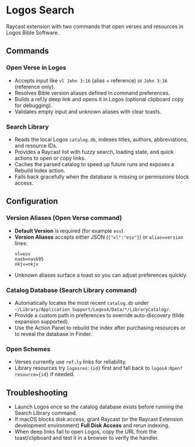 # Logos Search

Raycast extension with two commands that open verses and resources in Logos Bible Software.

## Commands

### Open Verse in Logos

- Accepts input like `vl John 3:16` (alias + reference) or `John 3:16` (reference only).
- Resolves Bible version aliases defined in command preferences.
- Builds a ref.ly deep link and opens it in Logos (optional clipboard copy for debugging).
- Validates empty input and unknown aliases with clear toasts.

### Search Library

- Reads the local Logos `catalog.db`, indexes titles, authors, abbreviations, and resource IDs.
- Provides a Raycast list with fuzzy search, loading state, and quick actions to open or copy links.
- Caches the parsed catalog to speed up future runs and exposes a Rebuild Index action.
- Falls back gracefully when the database is missing or permissions block access.

## Configuration

### Version Aliases (Open Verse command)

- **Default Version** is required (for example `esv`).
- **Version Aliases** accepts either JSON (`{"vl":"esv"}`) or `alias=version` lines:
  ```text
  vl=esv
  nasb=nasb95
  nkjv=nkjv
  ```
- Unknown aliases surface a toast so you can adjust preferences quickly.

### Catalog Database (Search Library command)

- Automatically locates the most recent `catalog.db` under `~/Library/Application Support/Logos4/Data/*/LibraryCatalog/`.
- Provide a custom path in preferences to override auto-discovery (tilde expansion supported).
- Use the Action Panel to rebuild the index after purchasing resources or to reveal the database in Finder.

### Open Schemes

- Verses currently use `ref.ly` links for reliability.
- Library resources try `logosres:{id}` first and fall back to `logos4:Open?resource={id}` if needed.

## Troubleshooting

- Launch Logos once so the catalog database exists before running the Search Library command.
- If macOS blocks disk access, grant Raycast (or the Raycast Extension development environment) **Full Disk Access** and rerun indexing.
- When deep links fail to open Logos, copy the URL from the toast/clipboard and test it in a browser to verify the handler.
